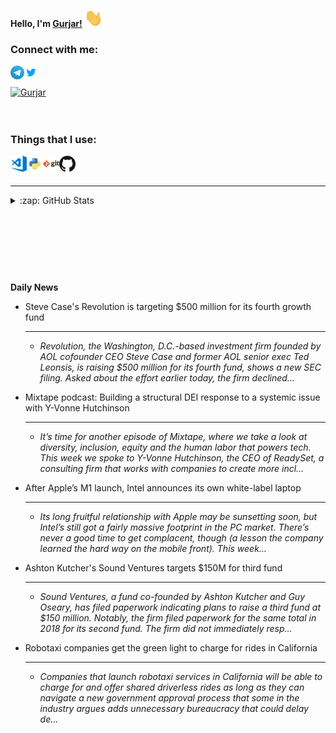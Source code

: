 #### Hello, I'm [Gurjar!](https://GurjarKing.github.io) <img src="https://raw.githubusercontent.com/ABSphreak/ABSphreak/master/gifs/Hi.gif" width="30px"></h2>


### Connect with me:

[<img align="left" alt="Gurjar | Telegram" width="22px" src="https://raw.githubusercontent.com/github/explore/80688e429a7d4ef2fca1e82350fe8e3517d3494d/topics/telegram/telegram.png" />][Telegram]
[<img align="left" alt="Gurjar | Twitter" width="22px" src="https://raw.githubusercontent.com/github/explore/80688e429a7d4ef2fca1e82350fe8e3517d3494d/topics/twitter/twitter.png" />][Twitter]
<br >
<br >
<a href="https://github.com/GurjarKing"><img src="https://komarev.com/ghpvc/?username=GurjarKing" alt="Gurjar" /></a> <br />
<br />
<br />
<!-- <br >

![](https://visitor-badge.glitch.me/badge?page_id=GurjarKing)

<br /> -->

### Things that I use:

[<img align="left" alt="Visual Studio Code" width="26px" src="https://raw.githubusercontent.com/github/explore/80688e429a7d4ef2fca1e82350fe8e3517d3494d/topics/visual-studio-code/visual-studio-code.png" />][VSCode]
[<img align="left" alt="Python" width="26px" src="https://raw.githubusercontent.com/github/explore/80688e429a7d4ef2fca1e82350fe8e3517d3494d/topics/python/python.png" />][Python]
[<img align="left" alt="Git" width="26px" src="https://raw.githubusercontent.com/github/explore/80688e429a7d4ef2fca1e82350fe8e3517d3494d/topics/git/git.png" />][Git]
[<img align="left" alt="GitHub" width="26px" src="https://raw.githubusercontent.com/github/explore/78df643247d429f6cc873026c0622819ad797942/topics/github/github.png" />][Github]

<br />
<br />

---
<details>
  <summary>:zap: GitHub Stats</summary>

<img align="left" alt="Gurjar's Github Stats" src="https://github-readme-stats.vercel.app/api?username=GurjarKing&show_icons=true&hide_border=true&count_private=true&include_all_commit=true&theme=algolia" />

</details>

<!-- ### 🔔 My latest tweet
<a href="https://twitter.com/Gurjar_King43" target="_blank">
	<img src="https://github.com/GurjarKing/GurjarKing/raw/master/tweet.png" width="70%" align="center" alt="Click to view on Twitter" title="My latest tweet, as an image"/>
</a> -->
<br>

<pre>

</pre>

<!-- **Quote of the hour:**

{qoth}

~ {qoth_author}
<pre>

</pre> -->
<br>
<pre>


</pre>
<strong>Daily News</strong>
  
  - Steve Case's Revolution is targeting $500 million for its fourth growth fund
     <hr/>
     
      - *Revolution, the Washington, D.C.-based investment firm founded by AOL cofounder CEO Steve Case and former AOL senior exec Ted Leonsis, is raising $500 million for its fourth fund, shows a new SEC filing. Asked about the effort earlier today, the firm declined…*
     
  - Mixtape podcast: Building a structural DEI response to a systemic issue with Y-Vonne Hutchinson
      <hr/>
      
      - *It’s time for another episode of Mixtape, where we take a look at diversity, inclusion, equity and the human labor that powers tech. This week we spoke to Y-Vonne Hutchinson, the CEO of ReadySet, a consulting firm that works with companies to create more incl…*
      
  - After Apple’s M1 launch, Intel announces its own white-label laptop
      <hr/>
      
      - *Its long fruitful relationship with Apple may be sunsetting soon, but Intel’s still got a fairly massive footprint in the PC market. There’s never a good time to get complacent, though (a lesson the company learned the hard way on the mobile front). This week…*
      
  - Ashton Kutcher's Sound Ventures targets $150M for third fund
      <hr/>
      
      - *Sound Ventures, a fund co-founded by Ashton Kutcher and Guy Oseary, has filed paperwork indicating plans to raise a third fund at $150 million. Notably, the firm filed paperwork for the same total in 2018 for its second fund. The firm did not immediately resp…*
       
  - Robotaxi companies get the green light to charge for rides in California
      <hr/>
       
       - *Companies that launch robotaxi services in California will be able to charge for and offer shared driverless rides as long as they can navigate a new government approval process that some in the industry argues adds unnecessary bureaucracy that could delay de…*
      

<br />

[VSCode]: https://code.visualstudio.com/
[Python]: https://www.python.org/
[Git]: https://git-scm.com/
[Github]: https://github.com/
[Telegram]: https://t.me/Gurjar_King/
[Twitter]: https://twitter.com/Gurjar_King43/
